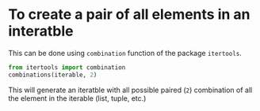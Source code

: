 # To create a pair of all elements in an interatble

This can be done using `combination` function of the package `itertools`.

```python 
from itertools import combination
combinations(iterable, 2)
```

This will generate an iteratble with all possible paired (`2`) combination of all the element in the iterable (list, tuple, etc.)